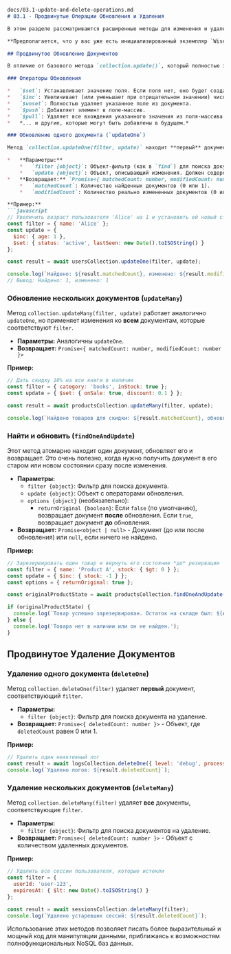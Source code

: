 ```markdown
docs/03.1-update-and-delete-operations.md
# 03.1 - Продвинутые Операции Обновления и Удаления

В этом разделе рассматриваются расширенные методы для изменения и удаления документов, которые предоставляют больше гибкости и мощи по сравнению с базовыми `update` и `remove`. Эти методы используют синтаксис, схожий с MongoDB, включая фильтры и операторы обновления.

**Предполагается, что у вас уже есть инициализированный экземпляр `WiseJSON` и получен экземпляр коллекции, как описано в предыдущих разделах.**

## Продвинутое Обновление Документов

В отличие от базового метода `collection.update()`, который полностью заменяет данные документа (кроме `_id` и `createdAt`), новые методы `updateOne()` и `updateMany()` позволяют производить атомарные изменения отдельных полей с помощью **операторов обновления**.

### Операторы Обновления

*   `$set`: Устанавливает значение поля. Если поля нет, оно будет создано.
*   `$inc`: Увеличивает (или уменьшает при отрицательном значении) числовое значение поля на указанную величину.
*   `$unset`: Полностью удаляет указанное поле из документа.
*   `$push`: Добавляет элемент в поле-массив.
*   `$pull`: Удаляет все вхождения указанного значения из поля-массива.
*   *... и другие, которые могут быть добавлены в будущем.*

### Обновление одного документа (`updateOne`)

Метод `collection.updateOne(filter, update)` находит **первый** документ, соответствующий `filter`, и применяет к нему изменения, описанные в `update`.

*   **Параметры:**
    *   `filter {object}`: Объект-фильтр (как в `find`) для поиска документа, который нужно обновить.
    *   `update {object}`: Объект, описывающий изменения. Должен содержать операторы обновления.
*   **Возвращает:** `Promise<{ matchedCount: number, modifiedCount: number }>`
    *   `matchedCount`: Количество найденных документов (0 или 1).
    *   `modifiedCount`: Количество реально измененных документов (0 или 1).

**Пример:**
```javascript
// Увеличить возраст пользователя 'Alice' на 1 и установить ей новый статус
const filter = { name: 'Alice' };
const update = {
  $inc: { age: 1 },
  $set: { status: 'active', lastSeen: new Date().toISOString() }
};

const result = await usersCollection.updateOne(filter, update);

console.log(`Найдено: ${result.matchedCount}, изменено: ${result.modifiedCount}`);
// Вывод: Найдено: 1, изменено: 1
```

### Обновление нескольких документов (`updateMany`)

Метод `collection.updateMany(filter, update)` работает аналогично `updateOne`, но применяет изменения ко **всем** документам, которые соответствуют `filter`.

*   **Параметры:** Аналогичны `updateOne`.
*   **Возвращает:** `Promise<{ matchedCount: number, modifiedCount: number }>`

**Пример:**
```javascript
// Дать скидку 10% на все книги в наличии
const filter = { category: 'books', inStock: true };
const update = { $set: { onSale: true, discount: 0.1 } };

const result = await productsCollection.updateMany(filter, update);

console.log(`Найдено товаров для скидки: ${result.matchedCount}, обновлено: ${result.modifiedCount}`);
```

### Найти и обновить (`findOneAndUpdate`)

Этот метод атомарно находит один документ, обновляет его и возвращает. Это очень полезно, когда нужно получить документ в его старом или новом состоянии сразу после изменения.

*   **Параметры:**
    *   `filter {object}`: Фильтр для поиска документа.
    *   `update {object}`: Объект с операторами обновления.
    *   `options {object}` (необязательно):
        *   `returnOriginal {boolean}`: Если `false` (по умолчанию), возвращает документ **после** обновления. Если `true`, возвращает документ **до** обновления.
*   **Возвращает:** `Promise<object | null>` - Документ (до или после обновления) или `null`, если ничего не найдено.

**Пример:**
```javascript
// Зарезервировать один товар и вернуть его состояние *до* резервации
const filter = { name: 'Product A', stock: { $gt: 0 } };
const update = { $inc: { stock: -1 } };
const options = { returnOriginal: true };

const originalProductState = await productsCollection.findOneAndUpdate(filter, update, options);

if (originalProductState) {
  console.log(`Товар успешно зарезервирован. Остаток на складе был: ${originalProductState.stock}`);
} else {
  console.log('Товара нет в наличии или он не найден.');
}
```

## Продвинутое Удаление Документов

### Удаление одного документа (`deleteOne`)

Метод `collection.deleteOne(filter)` удаляет **первый** документ, соответствующий `filter`.

*   **Параметры:**
    *   `filter {object}`: Фильтр для поиска документа на удаление.
*   **Возвращает:** `Promise<{ deletedCount: number }>` - Объект, где `deletedCount` равен 0 или 1.

**Пример:**
```javascript
// Удалить один неактивный лог
const result = await logsCollection.deleteOne({ level: 'debug', processed: true });
console.log(`Удалено логов: ${result.deletedCount}`);
```

### Удаление нескольких документов (`deleteMany`)

Метод `collection.deleteMany(filter)` удаляет **все** документы, соответствующие `filter`.

*   **Параметры:**
    *   `filter {object}`: Фильтр для поиска документов на удаление.
*   **Возвращает:** `Promise<{ deletedCount: number }>` - Объект с количеством удаленных документов.

**Пример:**
```javascript
// Удалить все сессии пользователя, которые истекли
const filter = {
  userId: 'user-123',
  expiresAt: { $lt: new Date().toISOString() }
};

const result = await sessionsCollection.deleteMany(filter);
console.log(`Удалено устаревших сессий: ${result.deletedCount}`);
```
Использование этих методов позволяет писать более выразительный и мощный код для манипуляции данными, приближаясь к возможностям полнофункциональных NoSQL баз данных.